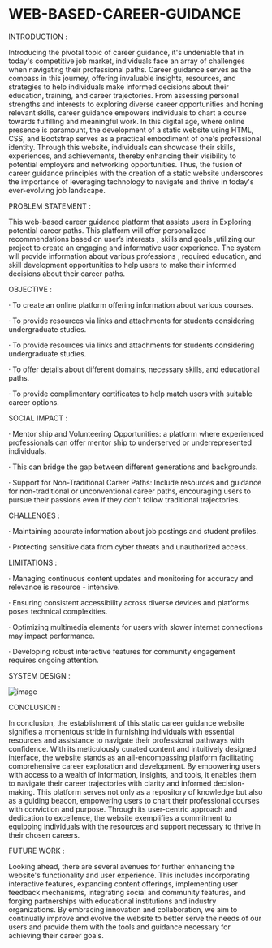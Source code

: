 # WEB-BASED-CAREER-GUIDANCE

INTRODUCTION :

Introducing the pivotal topic of career guidance, it's undeniable that in today's competitive job market, individuals face an array of challenges when navigating their professional paths. Career guidance serves as the compass in this journey, offering invaluable insights, resources, and strategies to help individuals make informed decisions about their education, training, and career trajectories. From assessing personal strengths and interests to exploring diverse career opportunities and honing relevant skills, career guidance empowers individuals to chart a course towards fulfilling and meaningful work. In this digital age, where online presence is paramount, the development of a static website using HTML, CSS, and Bootstrap serves as a practical embodiment of one's professional identity. Through this website, individuals can showcase their skills, experiences, and achievements, thereby enhancing their visibility to potential employers and networking opportunities. Thus, the fusion of career guidance principles with the creation of a static website underscores the importance of leveraging technology to navigate and thrive in today's ever-evolving job landscape.

PROBLEM STATEMENT :

This web-based career guidance platform that assists users in Exploring potential career paths. This platform will offer personalized recommendations based on user’s interests , skills and goals ,utilizing our project to create an engaging and informative user experience. The system will provide information about various professions , required education, and skill development opportunities to help users to make their informed decisions about their career paths.

OBJECTIVE :

· To create an online platform offering information about various courses.

· To provide resources via links and attachments for students considering undergraduate studies.

· To provide resources via links and attachments for students considering undergraduate studies.

· To offer details about different domains, necessary skills, and educational paths.

· To provide complimentary certificates to help match users with suitable career options.

SOCIAL IMPACT :

· Mentor ship and Volunteering Opportunities: a platform where experienced professionals can offer mentor ship to underserved or underrepresented individuals.

· This can bridge the gap between different generations and backgrounds.

· Support for Non-Traditional Career Paths: Include resources and guidance for non-traditional or unconventional career paths, encouraging users to pursue their passions even if they don't follow traditional trajectories.

CHALLENGES :

· Maintaining accurate information about job postings and student profiles.

· Protecting sensitive data from cyber threats and unauthorized access.

LIMITATIONS :

· Managing continuous content updates and monitoring for accuracy and relevance is resource - intensive.

· Ensuring consistent accessibility across diverse devices and platforms poses technical complexities.

· Optimizing multimedia elements for users with slower internet connections may impact performance.

· Developing robust interactive features for community engagement requires ongoing attention.

SYSTEM DESIGN :

![image](https://github.com/user-attachments/assets/5dfd8d46-50ec-451f-99a2-18c2805f9398)

CONCLUSION :

In conclusion, the establishment of this static career guidance website signifies a momentous stride in furnishing individuals with essential resources and assistance to navigate their professional pathways with confidence. With its meticulously curated content and intuitively designed interface, the website stands as an all-encompassing platform facilitating comprehensive career exploration and development. By empowering users with access to a wealth of information, insights, and tools, it enables them to navigate their career trajectories with clarity and informed decision-making. This platform serves not only as a repository of knowledge but also as a guiding beacon, empowering users to chart their professional courses with conviction and purpose. Through its user-centric approach and dedication to excellence, the website exemplifies a commitment to equipping individuals with the resources and support necessary to thrive in their chosen careers. 

FUTURE WORK :

Looking ahead, there are several avenues for further enhancing the website's functionality and user experience. This includes incorporating interactive features, expanding content offerings, implementing user feedback mechanisms, integrating social and community features, and forging partnerships with educational institutions and industry organizations. By embracing innovation and collaboration, we aim to continually improve and evolve the website to better serve the needs of our users and provide them with the tools and guidance necessary for achieving their career goals. 
